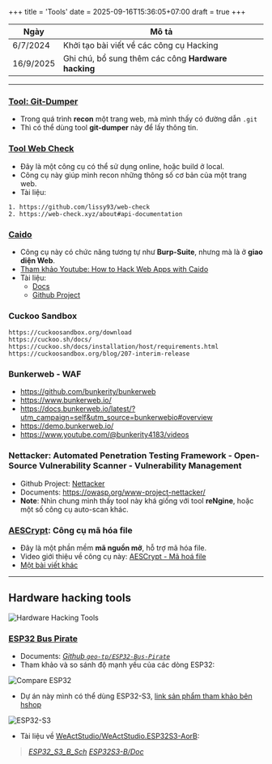 +++
title = 'Tools'
date = 2025-09-16T15:36:05+07:00
draft = true
+++

Ngày		|	Mô tả				|
----------------|---------------------------------------|
6/7/2024	| Khởi tạo bài viết về các công cụ Hacking |
16/9/2025	| Ghi chú, bổ sung thêm các công **Hardware hacking** |

-------------------------------------------------------------------------
### [Tool: Git-Dumper](https://github.com/arthaud/git-dumper)
- Trong quá trình **recon** một trang web, mà mình thấy có đường dẫn `.git`
- Thì có thể dùng tool **git-dumper** này để lấy thông tin.

### [Tool Web Check](https://web-check.xyz/)
- Đây là một công cụ có thể sử dụng online, hoặc build ở local.
- Công cụ này giúp mình recon những thông số cơ bản của một trang web.
- Tài liệu:
```
1. https://github.com/lissy93/web-check
2. https://web-check.xyz/about#api-documentation
```

### [Caido](https://caido.io/)
- Công cụ này có chức năng tương tự như **Burp-Suite**, nhưng mà là ở **giao diện Web**.
- [Tham khảo Youtube: How to Hack Web Apps with Caido](https://www.youtube.com/watch?v=5Di0VVK9JiQ&list=WL&index=2)
- Tài liệu:
	- [Docs](https://docs.caido.io/)
	- [Github Project](https://github.com/caido)

### Cuckoo Sandbox
```
https://cuckoosandbox.org/download
https://cuckoo.sh/docs/
https://cuckoo.sh/docs/installation/host/requirements.html
https://cuckoosandbox.org/blog/207-interim-release
```

### Bunkerweb - WAF
- https://github.com/bunkerity/bunkerweb
- https://www.bunkerweb.io/
- https://docs.bunkerweb.io/latest/?utm_campaign=self&utm_source=bunkerwebio#overview
- https://demo.bunkerweb.io/
- https://www.youtube.com/@bunkerity4183/videos

### Nettacker: Automated Penetration Testing Framework - Open-Source Vulnerability Scanner - Vulnerability Management
- Github Project: [Nettacker](https://github.com/OWASP/Nettacker)
- Documents: https://owasp.org/www-project-nettacker/
- **Note**: Nhìn chung mình thấy tool này khá giống với tool **reNgine**, hoặc một số công cụ auto-scan khác.

### [AESCrypt](https://www.aescrypt.com/): Công cụ mã hóa file
- Đây là một phần mềm **mã nguồn mở**, hỗ trợ mã hóa file.
- Video giới thiệu về công cụ này: [AESCrypt - Mã hoá file](https://www.youtube.com/watch?v=zA4dDlslDXo)
- [Một bài viết khác](https://services.udel.edu/TDClient/32/Portal/KB/ArticleDet?ID=366)

----------------------------------------------------------------
## Hardware hacking tools

![Hardware Hacking Tools](/image/IoT/Hardware_Hacking.jpg)

### [ESP32 Bus Pirate](https://geo-tp.github.io/ESP32-Bus-Pirate/webflasher/)
- Documents: *[Github `geo-tp/ESP32-Bus-Pirate`](https://github.com/geo-tp/ESP32-Bus-Pirate/wiki)*
- Tham khảo và so sánh độ mạnh yếu của các dòng ESP32:

![Compare ESP32](/image/CyberSecurity/Tools/ESP32_Bus_Pirate/Compare_ESP32.png)

- Dự án này mình có thể dùng ESP32-S3, [link sản phẩm tham khảo bên hshop](https://hshop.vn/kit-phat-trien-wifi-ble-soc-esp32-s3-weact-esp32-s3-b-n16r8-espressif-devkitc-1-compatible)

![ESP32-S3](/image/CyberSecurity/Tools/ESP32_Bus_Pirate/ESP32-S3.webp)

- Tài liệu về [WeActStudio/WeActStudio.ESP32S3-AorB](https://github.com/WeActStudio/WeActStudio.ESP32S3-AorB):
> *[ESP32_S3_B_Sch](/image/CyberSecurity/Tools/ESP32_Bus_Pirate/ESP32_S3_B_Sch.pdf)*
> *[ESP32S3-B/Doc](https://github.com/WeActStudio/WeActStudio.ESP32S3-AorB/tree/main/ESP32S3-B/Doc)* </br>







